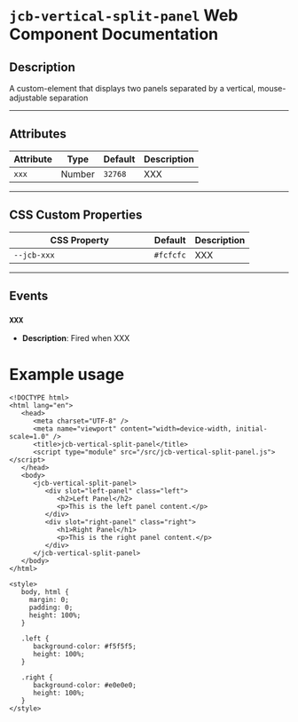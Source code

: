 
# `jcb-vertical-split-panel` Web Component Documentation

## Description

A custom-element that displays two panels separated by a vertical, mouse-adjustable separation

---

## Attributes

| Attribute          | Type    | Default     | Description                                              |
|--------------------|---------|-------------|----------------------------------------------------------|
| `xxx`              | Number  | `32768`     | XXX                                                      |

---

## CSS Custom Properties

| CSS Property                          | Default    | Description                                              |
|---------------------------------------|------------|----------------------------------------------------------|
| `--jcb-xxx                    `       | `#fcfcfc`  | XXX                                                      |

---

## Events

### `XXX`
- **Description**: Fired when XXX


# Example usage

```
<!DOCTYPE html>
<html lang="en">
   <head>
      <meta charset="UTF-8" />
      <meta name="viewport" content="width=device-width, initial-scale=1.0" />
      <title>jcb-vertical-split-panel</title>
      <script type="module" src="/src/jcb-vertical-split-panel.js"></script>
   </head>
   <body>
      <jcb-vertical-split-panel>
         <div slot="left-panel" class="left">
            <h2>Left Panel</h2>
            <p>This is the left panel content.</p>
         </div>
         <div slot="right-panel" class="right">
            <h1>Right Panel</h1>
            <p>This is the right panel content.</p>
         </div>
      </jcb-vertical-split-panel>
   </body>
</html>

<style>
   body, html {
     margin: 0;
     padding: 0;
     height: 100%;
   }

   .left {
      background-color: #f5f5f5;
      height: 100%;
   }

   .right {
      background-color: #e0e0e0;
      height: 100%;
   }
</style>
```
